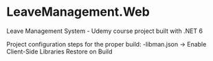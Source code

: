 # LeaveManagement.Web
Leave Management System - Udemy course project built with .NET 6

Project configuration steps for the proper build:
-libman.json -> Enable Client-Side Libraries Restore on Build
